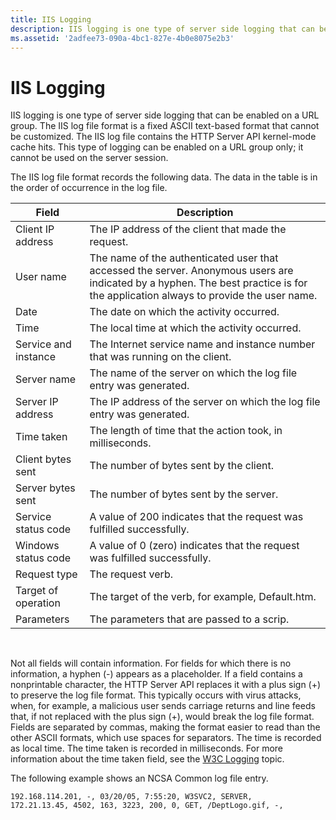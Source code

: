 ```yaml
---
title: IIS Logging
description: IIS logging is one type of server side logging that can be enabled on a URL group.
ms.assetid: '2adfee73-090a-4bc1-827e-4b0e8075e2b3'
---
```


# IIS Logging

IIS logging is one type of server side logging that can be enabled on a URL group. The IIS log file format is a fixed ASCII text-based format that cannot be customized. The IIS log file contains the HTTP Server API kernel-mode cache hits. This type of logging can be enabled on a URL group only; it cannot be used on the server session.

The IIS log file format records the following data. The data in the table is in the order of occurrence in the log file.



| Field                | Description                                                                                                                                                                       |
|----------------------|-----------------------------------------------------------------------------------------------------------------------------------------------------------------------------------|
| Client IP address    | The IP address of the client that made the request.                                                                                                                               |
| User name            | The name of the authenticated user that accessed the server. Anonymous users are indicated by a hyphen. The best practice is for the application always to provide the user name. |
| Date                 | The date on which the activity occurred.                                                                                                                                          |
| Time                 | The local time at which the activity occurred.                                                                                                                                    |
| Service and instance | The Internet service name and instance number that was running on the client.                                                                                                     |
| Server name          | The name of the server on which the log file entry was generated.                                                                                                                 |
| Server IP address    | The IP address of the server on which the log file entry was generated.                                                                                                           |
| Time taken           | The length of time that the action took, in milliseconds.                                                                                                                         |
| Client bytes sent    | The number of bytes sent by the client.                                                                                                                                           |
| Server bytes sent    | The number of bytes sent by the server.                                                                                                                                           |
| Service status code  | A value of 200 indicates that the request was fulfilled successfully.                                                                                                             |
| Windows status code  | A value of 0 (zero) indicates that the request was fulfilled successfully.                                                                                                        |
| Request type         | The request verb.                                                                                                                                                                 |
| Target of operation  | The target of the verb, for example, Default.htm.                                                                                                                                 |
| Parameters           | The parameters that are passed to a scrip.                                                                                                                                        |



 

Not all fields will contain information. For fields for which there is no information, a hyphen (-) appears as a placeholder. If a field contains a nonprintable character, the HTTP Server API replaces it with a plus sign (+) to preserve the log file format. This typically occurs with virus attacks, when, for example, a malicious user sends carriage returns and line feeds that, if not replaced with the plus sign (+), would break the log file format. Fields are separated by commas, making the format easier to read than the other ASCII formats, which use spaces for separators. The time is recorded as local time. The time taken is recorded in milliseconds. For more information about the time taken field, see the [W3C Logging](w3c-logging.md) topic.

The following example shows an NCSA Common log file entry.

``` syntax
192.168.114.201, -, 03/20/05, 7:55:20, W3SVC2, SERVER, 
172.21.13.45, 4502, 163, 3223, 200, 0, GET, /DeptLogo.gif, -,
```

 

 




